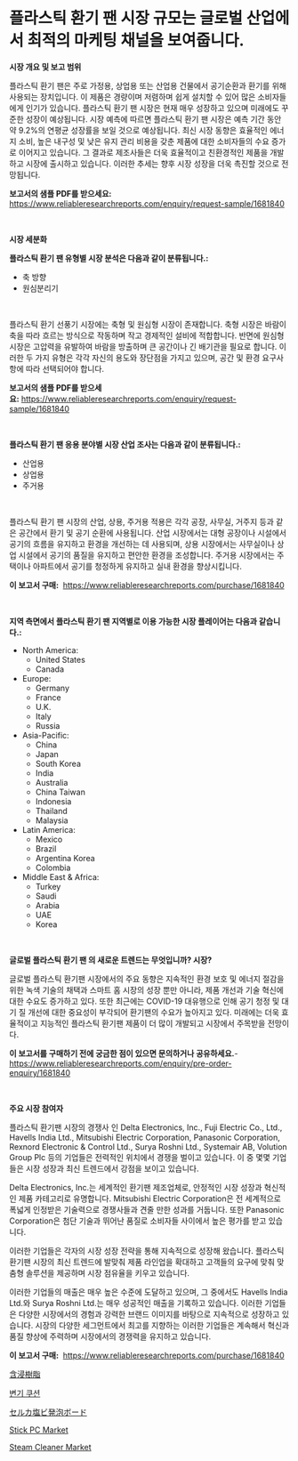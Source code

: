 <p><h1>플라스틱 환기 팬 시장 규모는 글로벌 산업에서 최적의 마케팅 채널을 보여줍니다.</h1></p><p><strong>시장 개요 및 보고 범위</strong></p>
<p><p>플라스틱 환기 팬은 주로 가정용, 상업용 또는 산업용 건물에서 공기순환과 환기를 위해 사용되는 장치입니다. 이 제품은 경량이며 저렴하며 쉽게 설치할 수 있어 많은 소비자들에게 인기가 있습니다. 플라스틱 환기 팬 시장은 현재 매우 성장하고 있으며 미래에도 꾸준한 성장이 예상됩니다. 시장 예측에 따르면 플라스틱 환기 팬 시장은 예측 기간 동안 약 9.2%의 연평균 성장률을 보일 것으로 예상됩니다. 최신 시장 동향은 효율적인 에너지 소비, 높은 내구성 및 낮은 유지 관리 비용을 갖춘 제품에 대한 소비자들의 수요 증가로 이어지고 있습니다. 그 결과로 제조사들은 더욱 효율적이고 친환경적인 제품을 개발하고 시장에 출시하고 있습니다. 이러한 추세는 향후 시장 성장을 더욱 촉진할 것으로 전망됩니다.</p></p>
<p><strong>보고서의 샘플 PDF를 받으세요:</strong> <a href="https://www.reliableresearchreports.com/enquiry/request-sample/1681840">https://www.reliableresearchreports.com/enquiry/request-sample/1681840</a></p>
<p>&nbsp;</p>
<p><strong>시장 세분화</strong></p>
<p><strong>플라스틱 환기 팬 유형별 시장 분석은 다음과 같이 분류됩니다.:</strong></p>
<p><ul><li>축 방향</li><li>원심분리기</li></ul></p>
<p>&nbsp;</p>
<p><p>플라스틱 환기 선풍기 시장에는 축형 및 원심형 시장이 존재합니다. 축형 시장은 바람이 축을 따라 흐르는 방식으로 작동하며 작고 경제적인 설비에 적합합니다. 반면에 원심형 시장은 고압력을 유발하여 바람을 방출하며 큰 공간이나 긴 배기관을 필요로 합니다. 이러한 두 가지 유형은 각각 자신의 용도와 장단점을 가지고 있으며, 공간 및 환경 요구사항에 따라 선택되어야 합니다.</p></p>
<p><strong>보고서의 샘플 PDF를 받으세요:</strong>&nbsp;<a href="https://www.reliableresearchreports.com/enquiry/request-sample/1681840">https://www.reliableresearchreports.com/enquiry/request-sample/1681840</a></p>
<p>&nbsp;</p>
<p><strong> 플라스틱 환기 팬 응용 분야별 시장 산업 조사는 다음과 같이 분류됩니다.:</strong></p>
<p><ul><li>산업용</li><li>상업용</li><li>주거용</li></ul></p>
<p>&nbsp;</p>
<p><p>플라스틱 환기 팬 시장의 산업, 상용, 주거용 적용은 각각 공장, 사무실, 거주지 등과 같은 공간에서 환기 및 공기 순환에 사용됩니다. 산업 시장에서는 대형 공장이나 시설에서 공기의 흐름을 유지하고 환경을 개선하는 데 사용되며, 상용 시장에서는 사무실이나 상업 시설에서 공기의 품질을 유지하고 편안한 환경을 조성합니다. 주거용 시장에서는 주택이나 아파트에서 공기를 청정하게 유지하고 실내 환경을 향상시킵니다.</p></p>
<p><strong>이 보고서 구매:</strong>&nbsp; <a href="https://www.reliableresearchreports.com/purchase/1681840">https://www.reliableresearchreports.com/purchase/1681840</a></p>
<p>&nbsp;</p>
<p><strong>지역 측면에서 플라스틱 환기 팬 지역별로 이용 가능한 시장 플레이어는 다음과 같습니다.:</strong></p>
<p><ul>
    <li>
        North America:
        <ul>
            <li>United States</li>
            <li>Canada</li>
        </ul>
    </li>
    <li>
        Europe:
        <ul>
            <li>Germany</li>
            <li>France</li>
            <li>U.K.</li>
            <li>Italy</li>
            <li>Russia</li>
        </ul>
    </li>
    <li>
        Asia-Pacific:
        <ul>
            <li>China</li>
            <li>Japan</li>
            <li>South Korea</li>
            <li>India</li>
            <li>Australia</li>
            <li>China Taiwan</li>
            <li>Indonesia</li>
            <li>Thailand</li>
            <li>Malaysia</li>
        </ul>
    </li>
    <li>
        Latin America:
        <ul>
            <li>Mexico</li>
            <li>Brazil</li>
            <li>Argentina Korea</li>
            <li>Colombia</li>
        </ul>
    </li>
    <li>
        Middle East & Africa:
        <ul>
            <li>Turkey</li>
            <li>Saudi</li>
            <li>Arabia</li>
            <li>UAE</li>
            <li>Korea</li>
        </ul>
    </li>
    </ul></p>
<p>&nbsp;</p>
<p><strong>글로벌 플라스틱 환기 팬 의 새로운 트렌드는 무엇입니까? 시장?</strong></p>
<p><p>글로벌 플라스틱 환기팬 시장에서의 주요 동향은 지속적인 환경 보호 및 에너지 절감을 위한 녹색 기술의 채택과 스마트 홈 시장의 성장 뿐만 아니라, 제품 개선과 기술 혁신에 대한 수요도 증가하고 있다. 또한 최근에는 COVID-19 대유행으로 인해 공기 청정 및 대기 질 개선에 대한 중요성이 부각되어 환기팬의 수요가 높아지고 있다. 미래에는 더욱 효율적이고 지능적인 플라스틱 환기팬 제품이 더 많이 개발되고 시장에서 주목받을 전망이다.</p></p>
<p><strong>이 보고서를 구매하기 전에 궁금한 점이 있으면 문의하거나 공유하세요.</strong>- <a href="https://www.reliableresearchreports.com/enquiry/pre-order-enquiry/1681840">https://www.reliableresearchreports.com/enquiry/pre-order-enquiry/1681840</a></p>
<p>&nbsp;</p>
<p><strong>주요 시장 참여자</strong></p>
<p><p>플라스틱 환기팬 시장의 경쟁사 인 Delta Electronics, Inc., Fuji Electric Co., Ltd., Havells India Ltd., Mitsubishi Electric Corporation, Panasonic Corporation, Rexnord Electronic & Control Ltd., Surya Roshni Ltd., Systemair AB, Volution Group Plc 등의 기업들은 전력적인 위치에서 경쟁을 벌이고 있습니다. 이 중 몇몇 기업들은 시장 성장과 최신 트렌드에서 강점을 보이고 있습니다. </p><p>Delta Electronics, Inc.는 세계적인 환기팬 제조업체로, 안정적인 시장 성장과 혁신적인 제품 카테고리로 유명합니다. Mitsubishi Electric Corporation은 전 세계적으로 폭넓게 인정받은 기술력으로 경쟁사들과 견줄 만한 성과를 거둡니다. 또한 Panasonic Corporation은 첨단 기술과 뛰어난 품질로 소비자들 사이에서 높은 평가를 받고 있습니다.</p><p>이러한 기업들은 각자의 시장 성장 전략을 통해 지속적으로 성장해 왔습니다. 플라스틱 환기팬 시장의 최신 트렌드에 발맞춰 제품 라인업을 확대하고 고객들의 요구에 맞춰 맞춤형 솔루션을 제공하며 시장 점유율을 키우고 있습니다. </p><p>이러한 기업들의 매출은 매우 높은 수준에 도달하고 있으며, 그 중에서도 Havells India Ltd.와 Surya Roshni Ltd.는 매우 성공적인 매출을 기록하고 있습니다. 이러한 기업들은 다양한 시장에서의 경험과 강력한 브랜드 이미지를 바탕으로 지속적으로 성장하고 있습니다. 시장의 다양한 세그먼트에서 최고를 지향하는 이러한 기업들은 계속해서 혁신과 품질 향상에 주력하며 시장에서의 경쟁력을 유지하고 있습니다.</p></p>
<p><strong>이 보고서 구매:</strong>&nbsp;&nbsp;<a href="https://www.reliableresearchreports.com/purchase/1681840">https://www.reliableresearchreports.com/purchase/1681840</a></p>
<p><p><a href="https://medium.com/@rudysimonis2023/%E3%82%A8%E3%83%9D%E3%82%AD%E3%82%B7%E6%A8%B9%E8%84%82%E5%B8%82%E5%A0%B4%E3%81%AE%E3%82%B7%E3%82%A7%E3%82%A2%E3%81%AE%E9%80%B2%E5%8C%96%E3%81%A8%E5%B8%82%E5%A0%B4%E6%88%90%E9%95%B7%E3%83%88%E3%83%AC%E3%83%B3%E3%83%89-2024%E5%B9%B4-2031%E5%B9%B4-f5ef11bee1c3">含浸樹脂</a></p><p><a href="https://medium.com/@constantinvon/%EB%B3%80%EA%B8%B0-%EC%A2%8C%EC%84%9D-%EC%BF%A0%EC%85%98-%EC%8B%9C%EC%9E%A5-%EA%B2%BD%EC%9F%81-%EB%B6%84%EC%84%9D-%EC%8B%9C%EC%9E%A5-%EB%8F%99%ED%96%A5-%EB%B0%8F-2031%EB%85%84%EA%B9%8C%EC%A7%80%EC%9D%98-%EC%98%88%EC%B8%A1-8da416f97f1f?postPublishedType=initial">변기 쿠션</a></p><p><a href="https://medium.com/@verniebarton2023/%E3%82%BB%E3%83%AB%E3%82%ABpvc%E3%83%95%E3%82%A9%E3%83%BC%E3%83%A0%E3%83%9C%E3%83%BC%E3%83%89%E5%B8%82%E5%A0%B4%E3%83%A1%E3%83%88%E3%83%AA%E3%82%AF%E3%82%B9%E3%81%AE%E3%83%87%E3%82%B3%E3%83%BC%E3%83%89-%E5%B8%82%E5%A0%B4%E3%82%B7%E3%82%A7%E3%82%A2-%E3%83%88%E3%83%AC%E3%83%B3%E3%83%89-%E3%81%9D%E3%81%97%E3%81%A6%E6%88%90%E9%95%B7%E3%83%91%E3%82%BF%E3%83%BC%E3%83%B3-820684c22741">セルカ塩ビ発泡ボード</a></p><p><a href="https://github.com/timeliteaut/Market-Research-Report-List-1/blob/main/stick-pc-market.md">Stick PC Market</a></p><p><a href="https://github.com/bobicer/Market-Research-Report-List-2/blob/main/steam-cleaner-market.md">Steam Cleaner Market</a></p></p>
